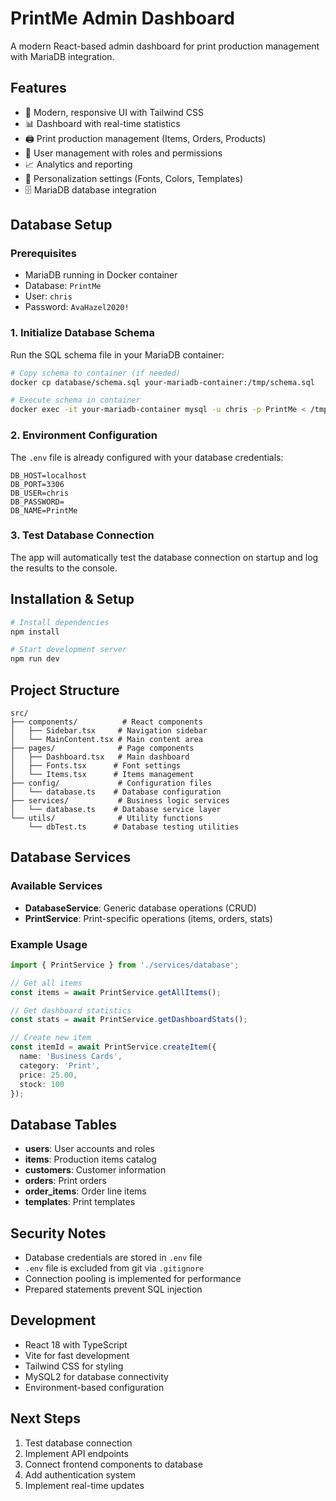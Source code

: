 # PrintMe Admin Dashboard

A modern React-based admin dashboard for print production management with MariaDB integration.

## Features

- 🎨 Modern, responsive UI with Tailwind CSS
- 📊 Dashboard with real-time statistics
- 🖨️ Print production management (Items, Orders, Products)
- 👥 User management with roles and permissions
- 📈 Analytics and reporting
- 🎯 Personalization settings (Fonts, Colors, Templates)
- 🗄️ MariaDB database integration

## Database Setup

### Prerequisites
- MariaDB running in Docker container
- Database: `PrintMe`
- User: `chris`
- Password: `AvaHazel2020!`

### 1. Initialize Database Schema
Run the SQL schema file in your MariaDB container:

```bash
# Copy schema to container (if needed)
docker cp database/schema.sql your-mariadb-container:/tmp/schema.sql

# Execute schema in container
docker exec -it your-mariadb-container mysql -u chris -p PrintMe < /tmp/schema.sql
```

### 2. Environment Configuration
The `.env` file is already configured with your database credentials:

```env
DB_HOST=localhost
DB_PORT=3306
DB_USER=chris
DB_PASSWORD=
DB_NAME=PrintMe
```

### 3. Test Database Connection
The app will automatically test the database connection on startup and log the results to the console.

## Installation & Setup

```bash
# Install dependencies
npm install

# Start development server
npm run dev
```

## Project Structure

```
src/
├── components/          # React components
│   ├── Sidebar.tsx     # Navigation sidebar
│   └── MainContent.tsx # Main content area
├── pages/              # Page components
│   ├── Dashboard.tsx   # Main dashboard
│   ├── Fonts.tsx      # Font settings
│   └── Items.tsx      # Items management
├── config/             # Configuration files
│   └── database.ts    # Database configuration
├── services/           # Business logic services
│   └── database.ts    # Database service layer
└── utils/              # Utility functions
    └── dbTest.ts      # Database testing utilities
```

## Database Services

### Available Services

- **DatabaseService**: Generic database operations (CRUD)
- **PrintService**: Print-specific operations (items, orders, stats)

### Example Usage

```typescript
import { PrintService } from './services/database';

// Get all items
const items = await PrintService.getAllItems();

// Get dashboard statistics
const stats = await PrintService.getDashboardStats();

// Create new item
const itemId = await PrintService.createItem({
  name: 'Business Cards',
  category: 'Print',
  price: 25.00,
  stock: 100
});
```

## Database Tables

- **users**: User accounts and roles
- **items**: Production items catalog
- **customers**: Customer information
- **orders**: Print orders
- **order_items**: Order line items
- **templates**: Print templates

## Security Notes

- Database credentials are stored in `.env` file
- `.env` file is excluded from git via `.gitignore`
- Connection pooling is implemented for performance
- Prepared statements prevent SQL injection

## Development

- React 18 with TypeScript
- Vite for fast development
- Tailwind CSS for styling
- MySQL2 for database connectivity
- Environment-based configuration

## Next Steps

1. Test database connection
2. Implement API endpoints
3. Connect frontend components to database
4. Add authentication system
5. Implement real-time updates

